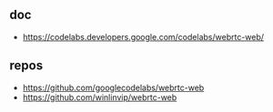 ## doc
* <https://codelabs.developers.google.com/codelabs/webrtc-web/>

## repos
* <https://github.com/googlecodelabs/webrtc-web>
* <https://github.com/winlinvip/webrtc-web>
